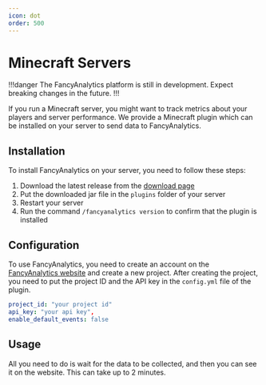 ```yaml
---
icon: dot
order: 500
---
```


# Minecraft Servers

!!!danger
The FancyAnalytics platform is still in development. Expect breaking changes in the future.
!!!

If you run a Minecraft server, you might want to track metrics about your players and server performance.
We provide a Minecraft plugin which can be installed on your server to send data to FancyAnalytics.

## Installation

To install FancyAnalytics on your server, you need to follow these steps:

1. Download the latest release from the [download page](https://fancyanalytics.net/downloads)
2. Put the downloaded jar file in the ``plugins`` folder of your server
3. Restart your server
4. Run the command `/fancyanalytics version` to confirm that the plugin is installed

## Configuration

To use FancyAnalytics, you need to create an account on the [FancyAnalytics website](https://fancyanalytics.net/register) and create a new project. 
After creating the project, you need to put the project ID and the API key in the `config.yml` file of the plugin.

```yaml
project_id: "your project id"
api_key: "your api key",
enable_default_events: false
```

## Usage

All you need to do is wait for the data to be collected, and then you can see it on the website. This can take up to 2 minutes.
